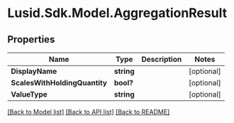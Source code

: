 
# Lusid.Sdk.Model.AggregationResult

## Properties

Name | Type | Description | Notes
------------ | ------------- | ------------- | -------------
**DisplayName** | **string** |  | [optional] 
**ScalesWithHoldingQuantity** | **bool?** |  | [optional] 
**ValueType** | **string** |  | [optional] 

[[Back to Model list]](../README.md#documentation-for-models)
[[Back to API list]](../README.md#documentation-for-api-endpoints)
[[Back to README]](../README.md)

